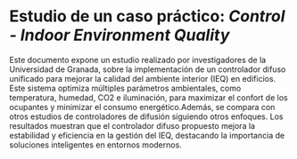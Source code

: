 # Estudio de un caso práctico: *Control - Indoor Environment Quality*

Este documento expone un estudio realizado por investigadores de la Universidad de Granada,
sobre la implementación de un controlador difuso unificado para mejorar la calidad del ambiente
interior (IEQ) en edificios. Este sistema optimiza múltiples parámetros ambientales, como temperatura,
humedad, CO2 e iluminación, para maximizar el confort de los ocupantes y minimizar el
consumo energético.Además, se compara con otros estudios de controladores de difusión siguiendo
otros enfoques. Los resultados muestran que el controlador difuso propuesto mejora la estabilidad
y eficiencia en la gestión del IEQ, destacando la importancia de soluciones inteligentes en entornos
modernos.
